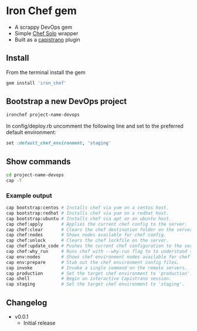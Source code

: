# Iron Chef gem

  - A scrappy DevOps gem
  - Simple [Chef Solo](http://docs.opscode.com/chef_solo.html) wrapper
  - Built as a [capistrano](https://github.com/capistrano/capistrano) plugin

## Install

From the terminal install the gem

```sh
gem install 'iron_chef'
```

## Bootstrap a new DevOps project

```sh
ironchef project-name-devops
```

In config/deploy.rb uncomment the following line and set to the preferred default environment:

```ruby
set :default_chef_environment, 'staging'
```

## Show commands

```sh
cd project-name-devops
cap -T
```

### Example output

```sh
cap bootstrap:centos # Installs chef via yum on a centos host.
cap bootstrap:redhat # Installs chef via yum on a redhat host.
cap bootstrap:ubuntu # Installs chef via apt on an ubuntu host.
cap chef:apply       # Applies the current chef config to the server.
cap chef:clear       # Clears the chef destination folder on the server.
cap chef:nodes       # Shows nodes available for chef config.
cap chef:unlock      # Clears the chef lockfile on the server.
cap chef:update_code # Pushes the current chef configuration to the server.
cap chef:why_run     # Runs chef with --why-run flag to to understand the decisions it makes.
cap env:nodes        # Shows chef environment nodes available for chef apply config.
cap env:prepare      # Stub out the chef environment config files.
cap invoke           # Invoke a single command on the remote servers.
cap production       # Set the target chef environment to 'production'.
cap shell            # Begin an interactive Capistrano session.
cap staging          # Set the target chef environment to 'staging'.
```

## Changelog
  - v0.0.1
    * Initial release